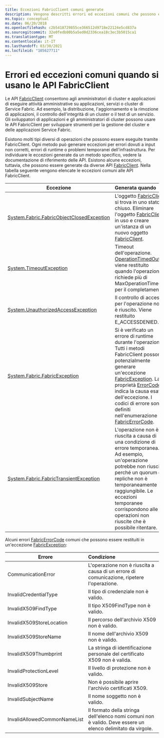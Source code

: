 ```yaml
---
title: Eccezioni FabricClient comuni generate
description: Vengono descritti errori ed eccezioni comuni che possono essere generati dalle API FabricClient durante l'esecuzione di operazioni di gestione di applicazioni e cluster.
ms.topic: conceptual
ms.date: 06/20/2018
ms.openlocfilehash: c2b5418729855ce366512d9718e22124e5cd837a
ms.sourcegitcommit: 32e0fedb80b5a5ed0d2336cea18c3ec3b5015ca1
ms.translationtype: MT
ms.contentlocale: it-IT
ms.lasthandoff: 03/30/2021
ms.locfileid: "105627711"
---
```

# <a name="common-exceptions-and-errors-when-working-with-the-fabricclient-apis"></a>Errori ed eccezioni comuni quando si usano le API FabricClient
Le API [FabricClient](/dotnet/api/system.fabric.fabricclient) consentono agli amministratori di cluster e applicazioni di eseguire attività amministrative su applicazioni, servizi o cluster di Service Fabric. Ad esempio, la distribuzione, l'aggiornamento e la rimozione di applicazioni, il controllo dell'integrità di un cluster o il test di un servizio. Gli sviluppatori di applicazioni e gli amministratori di cluster possono usare le API FabricClient per sviluppare strumenti per la gestione del cluster e delle applicazioni Service Fabric.

Esistono molti tipi diversi di operazioni che possono essere eseguite tramite FabricClient.  Ogni metodo può generare eccezioni per errori dovuti a input non corretti, errori di runtime o problemi temporanei dell'infrastruttura.  Per individuare le eccezioni generate da un metodo specifico, vedere la documentazione di riferimento delle API. Esistono alcune eccezioni, tuttavia, che possono essere generate da diverse API [FabricClient](/dotnet/api/system.fabric.fabricclient). Nella tabella seguente vengono elencate le eccezioni comuni alle API FabricClient.

| Eccezione | Generata quando |
| --- |:--- |
| [System.Fabric.FabricObjectClosedException](/dotnet/api/system.fabric.fabricobjectclosedexception) |L'oggetto [FabricClient](/dotnet/api/system.fabric.fabricclient) si trova in uno stato chiuso. Eliminare l'oggetto [FabricClient](/dotnet/api/system.fabric.fabricclient) in uso e creare un'istanza di un nuovo oggetto [FabricClient](/dotnet/api/system.fabric.fabricclient). |
| [System.TimeoutException](/dotnet/core/api/system.timeoutexception) |Timeout dell'operazione. [OperationTimedOut](/dotnet/api/system.fabric.fabricerrorcode) viene restituito quando l'operazione richiede più di MaxOperationTimeout per il completamento. |
| [System.UnauthorizedAccessException](/dotnet/core/api/system.unauthorizedaccessexception) |Il controllo di accesso per l'operazione non è riuscito. Viene restituito E_ACCESSDENIED. |
| [System.Fabric.FabricException](/dotnet/api/system.fabric.fabricexception) |Si è verificato un errore di runtime durante l'operazione. Tutti i metodi FabricClient possono potenzialmente generare un'eccezione [FabricException](/dotnet/api/system.fabric.fabricexception). La proprietà [ErrorCode](/dotnet/api/system.fabric.fabricexception.errorcode) indica la causa esatta dell'eccezione. I codici di errore sono definiti nell'enumerazione [FabricErrorCode](/dotnet/api/system.fabric.fabricerrorcode). |
| [System.Fabric.FabricTransientException](/dotnet/api/system.fabric.fabrictransientexception) |L'operazione non è riuscita a causa di una condizione di errore temporanea. Ad esempio, un'operazione potrebbe non riuscire perché un quorum di repliche non è temporaneamente raggiungibile. Le eccezioni temporanee corrispondono alle operazioni non riuscite che è possibile ritentare. |

Alcuni errori [FabricErrorCode](/dotnet/api/system.fabric.fabricerrorcode) comuni che possono essere restituiti in un'eccezione [FabricException](/dotnet/api/system.fabric.fabricexception):

| Errore | Condizione |
| --- |:--- |
| CommunicationError |L'operazione non è riuscita a causa di un errore di comunicazione, ripetere l'operazione. |
| InvalidCredentialType |Il tipo di credenziale non è valido. |
| InvalidX509FindType |Il tipo X509FindType non è valido. |
| InvalidX509StoreLocation |Il percorso dell'archivio X509 non è valido. |
| InvalidX509StoreName |Il nome dell'archivio X509 non è valido. |
| InvalidX509Thumbprint |La stringa di identificazione personale del certificato X509 non è valida. |
| InvalidProtectionLevel |Il livello di protezione non è valido. |
| InvalidX509Store |Non è possibile aprire l'archivio certificati X509. |
| InvalidSubjectName |Il nome soggetto non è valido. |
| InvalidAllowedCommonNameList |Il formato della stringa dell'elenco nomi comuni non è valido. Deve essere un elenco delimitato da virgole. |
